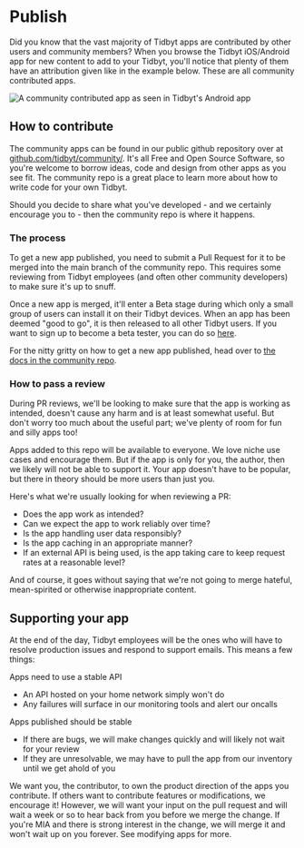 # Publish

Did you know that the vast majority of Tidbyt apps are contributed by
other users and community members? When you browse the Tidbyt
iOS/Android app for new content to add to your Tidbyt, you'll notice
that plenty of them have an attribution given like in the example
below. These are all community contributed apps.

![A community contributed app as seen in Tidbyt's Android app](img/publish_attribution_phase_pf_moon.png)


## How to contribute

The community apps can be found in our public github repository over
at
[github.com/tidbyt/community/](https://github.com/tidbyt/community/). It's
all Free and Open Source Software, so you're welcome to borrow ideas,
code and design from other apps as you see fit. The community repo is
a great place to learn more about how to write code for your own
Tidbyt.

Should you decide to share what you've developed - and we certainly
encourage you to - then the community repo is where it happens.

### The process

To get a new app published, you need to submit a Pull Request for it
to be merged into the main branch of the community repo. This requires
some reviewing from Tidbyt employees (and often other community
developers) to make sure it's up to snuff.

Once a new app is merged, it'll enter a Beta stage during which only a
small group of users can install it on their Tidbyt devices. When an
app has been deemed "good to go", it is then released to all other
Tidbyt users. If you want to sign up to become a beta tester, you can
do so [here](https://forms.gle/zGqUyCv9kUh6YUic9).

For the nitty gritty on how to get a new app published,
head over to [the docs in the community
repo](https://github.com/tidbyt/community/blob/main/docs/guides/publishing_apps.md).

### How to pass a review

During PR reviews, we'll be looking to make sure that the app is
working as intended, doesn't cause any harm and is at least somewhat
useful. But don't worry too much about the useful part; we've plenty
of room for fun and silly apps too!

Apps added to this repo will be available to everyone. We love niche
use cases and encourage them. But if the app is only for you, the
author, then we likely will not be able to support it. Your app
doesn't have to be popular, but there in theory should be more users
than just you.

Here's what we're usually looking for when reviewing a PR:

- Does the app work as intended?
- Can we expect the app to work reliably over time?
- Is the app handling user data responsibly?
- Is the app caching in an appropriate manner?
- If an external API is being used, is the app taking care to keep
  request rates at a reasonable level?

And of course, it goes without saying that we're not going to merge
hateful, mean-spirited or otherwise inappropriate content.

## Supporting your app

At the end of the day, Tidbyt employees will be the ones who will have
to resolve production issues and respond to support emails. This means
a few things:

Apps need to use a stable API
- An API hosted on your home network simply won't do
- Any failures will surface in our monitoring tools and alert our oncalls

Apps published should be stable
- If there are bugs, we will make changes quickly and will likely not wait for your review
- If they are unresolvable, we may have to pull the app from our inventory until we get ahold of you

We want you, the contributor, to own the product direction of the apps
you contribute. If others want to contribute features or
modifications, we encourage it! However, we will want your input on
the pull request and will wait a week or so to hear back from you
before we merge the change. If you're MIA and there is strong interest
in the change, we will merge it and won't wait up on you forever. See
modifying apps for more.
